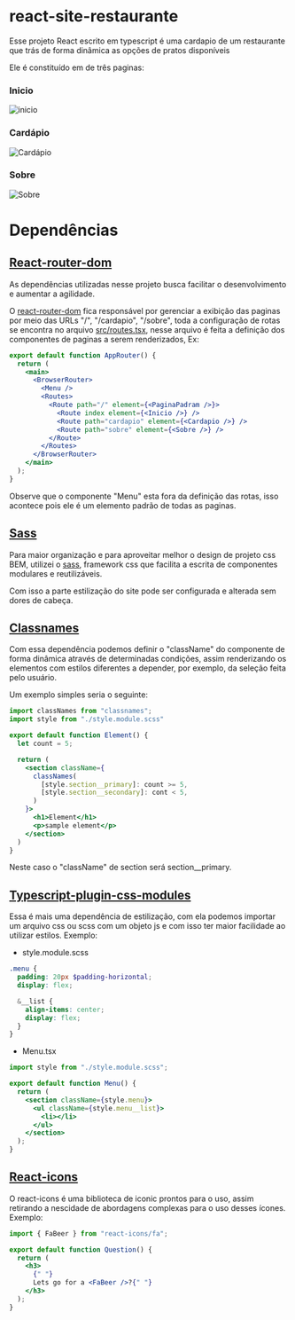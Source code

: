 # react-site-restaurante

Esse projeto React escrito em typescript é uma cardapio de um restaurante que trás de forma dinâmica
as opções de pratos disponíveis

Ele é constituído em de três paginas:

### Inicio

![inicio](./README_midia/Inicio.png)

### Cardápio

![Cardápio](./README_midia/Cardapio.png)

### Sobre

![Sobre](./README_midia/Sobre.png)

# Dependências

## [React-router-dom](https://reactrouter.com/en/main)

As dependências utilizadas nesse projeto busca facilitar o desenvolvimento
e aumentar a agilidade.

O [react-router-dom](https://reactrouter.com/en/main) fica responsável por gerenciar a exibição das paginas
por meio das URLs "/", "/cardapio", "/sobre", toda a configuração de rotas se encontra no arquivo [src/routes.tsx](./src/routes.tsx),
nesse arquivo é feita a definição dos componentes de paginas a serem renderizados, Ex:

```jsx
export default function AppRouter() {
  return (
    <main>
      <BrowserRouter>
        <Menu />
        <Routes>
          <Route path="/" element={<PaginaPadram />}>
            <Route index element={<Inicio />} />
            <Route path="cardapio" element={<Cardapio />} />
            <Route path="sobre" element={<Sobre />} />
          </Route>
        </Routes>
      </BrowserRouter>
    </main>
  );
}
```

Observe que o componente "Menu" esta fora da definição das rotas, isso acontece pois ele é um
elemento padrão de todas as paginas.

## [Sass](https://www.npmjs.com/package/sass)

Para maior organização e para aproveitar melhor o design de projeto css BEM, utilizei o [sass](https://www.npmjs.com/package/sass),
framework css que facilita a escrita de componentes modulares e reutilizáveis.

Com isso a parte estilização do site pode ser configurada e alterada sem dores de cabeça.

## [Classnames](https://www.npmjs.com/package/classnames)

Com essa dependência podemos definir o "className" do componente de forma dinâmica através de determinadas condições,
assim renderizando os elementos com estilos diferentes a depender, por exemplo, da seleção feita pelo usuário.

Um exemplo simples seria o seguinte:

```jsx
import classNames from "classnames";
import style from "./style.module.scss"

export default function Element() {
  let count = 5;

  return (
    <section className={
      classNames(
        [style.section__primary]: count >= 5,
        [style.section__secondary]: cont < 5,
      )
    }>
      <h1>Element</h1>
      <p>sample element</p>
    </section>
  )
}
```

Neste caso o "className" de section será section\_\_primary.

## [Typescript-plugin-css-modules](https://www.npmjs.com/package/typescript-plugin-css-modules)

Essa é mais uma dependência de estilização, com ela podemos importar um arquivo css ou scss com um objeto js
e com isso ter maior facilidade ao utilizar estilos. Exemplo:

- style.module.scss

```scss
.menu {
  padding: 20px $padding-horizontal;
  display: flex;

  &__list {
    align-items: center;
    display: flex;
  }
}
```

- Menu.tsx

```jsx
import style from "./style.module.scss";

export default function Menu() {
  return (
    <section className={style.menu}>
      <ul className={style.menu__list}>
        <li></li>
      </ul>
    </section>
  );
}
```

## [React-icons](https://www.npmjs.com/package/react-icons)

O react-icons é uma biblioteca de iconic prontos para o uso, assim retirando a nescidade
de abordagens complexas para o uso desses ícones. Exemplo:

```jsx
import { FaBeer } from "react-icons/fa";

export default function Question() {
  return (
    <h3>
      {" "}
      Lets go for a <FaBeer />?{" "}
    </h3>
  );
}
```
